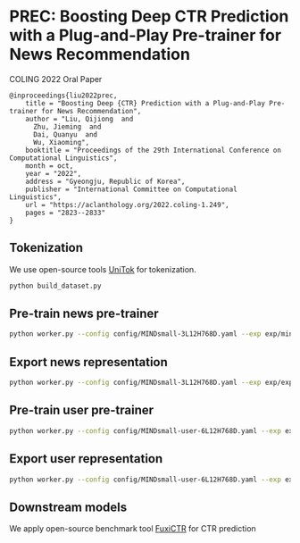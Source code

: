 # PREC: Boosting Deep CTR Prediction with a Plug-and-Play Pre-trainer for News Recommendation

COLING 2022 Oral Paper

```
@inproceedings{liu2022prec,
    title = "Boosting Deep {CTR} Prediction with a Plug-and-Play Pre-trainer for News Recommendation",
    author = "Liu, Qijiong  and
      Zhu, Jieming  and
      Dai, Quanyu  and
      Wu, Xiaoming",
    booktitle = "Proceedings of the 29th International Conference on Computational Linguistics",
    month = oct,
    year = "2022",
    address = "Gyeongju, Republic of Korea",
    publisher = "International Committee on Computational Linguistics",
    url = "https://aclanthology.org/2022.coling-1.249",
    pages = "2823--2833"
}
```

## Tokenization

We use open-source tools [UniTok](https://github.com/Jyonn/UnifiedTokenizer) for tokenization.

```bash
python build_dataset.py
```

## Pre-train news pre-trainer

```bash
python worker.py --config config/MINDsmall-3L12H768D.yaml --exp exp/mind-mlm-news.yaml
```

## Export news representation

```bash
python worker.py --config config/MINDsmall-3L12H768D.yaml --exp exp/export-news.yaml
```

## Pre-train user pre-trainer

```bash
python worker.py --config config/MINDsmall-user-6L12H768D.yaml --exp exp/mind-mlm-user.yaml
```

## Export user representation

```bash
python worker.py --config config/MINDsmall-user-6L12H768D.yaml --exp exp/export-user.yaml
```

## Downstream models

We apply open-source benchmark tool [FuxiCTR](https://github.com/xue-pai/FuxiCTR) for CTR prediction
